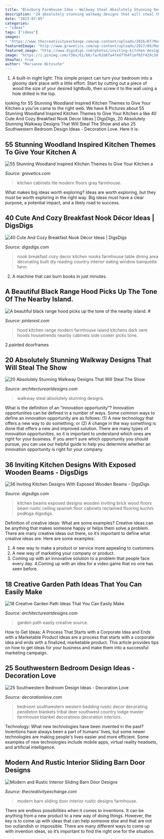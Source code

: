 ```yaml
---
title: "Bloxburg Farmhouse Idea ~ Walkway Steal Absolutely Stunning Designs"
description: "20 absolutely stunning walkway designs that will steal the show"
date: "2023-07-05"
categories:
- "ideas"
tags: ["ideas"]
images:
- "https://www.thecreativityexchange.com/wp-content/uploads/2016/07/Modern-Farmhouse-design.-.jpg"
featuredImage: "http://www.gravetics.com/wp-content/uploads/2017/09/Modern-Farmhouse-Kitchen.-Gray-tile-floors-white-cabinets..jpg"
featured_image: "http://www.digsdigs.com/photos/inviting-kitchen-designs-with-exposed-wooden-beams-19-554x831.jpg"
image: "https://i.pinimg.com/736x/61/b6/fa/61b6fa4fed77b4f1ef65f429c3df987b.jpg"
ShowToc: true
author: "Marianne Nitzsche"
---
```



1. A built-in night light: This simple project can turn your bedroom into a gloomy dark place with a little effort. Start by cutting out a piece of wood the size of your desired lightbulb, then screw it to the wall using a hole drilled in the top.

	

		
looking for 55 Stunning Woodland Inspired Kitchen Themes to Give Your Kitchen a you've came to the right web. We have 8 Pictures about 55 Stunning Woodland Inspired Kitchen Themes to Give Your Kitchen a like 40 Cute And Cozy Breakfast Nook Décor Ideas | DigsDigs, 20 Absolutely Stunning Walkway Designs That Will Steal The Show and also 25 Southwestern Bedroom Design Ideas - Decoration Love. Here it is:
		
    
## 55 Stunning Woodland Inspired Kitchen Themes To Give Your Kitchen A

<img loading=lazy src="http://www.gravetics.com/wp-content/uploads/2017/09/Modern-Farmhouse-Kitchen.-Gray-tile-floors-white-cabinets..jpg" onerror="this.onerror=null;this.src='https://tse3.mm.bing.net/th?id=OIP.T3eeW0y5eLou0ha9V-oL1wHaLH&amp;pid=15.1';" alt="55 Stunning Woodland Inspired Kitchen Themes to Give Your Kitchen a">

_Source: gravetics.com_

>kitchen cabinets tile modern floors gray farmhouse. 

	

What makes big ideas worth exploring?
Ideas are worth exploring, but they must be worth exploring in the right way. Big ideas must have a clear purpose, a potential impact, and a likely road to success.

    
## 40 Cute And Cozy Breakfast Nook Décor Ideas | DigsDigs

<img loading=lazy src="http://www.digsdigs.com/photos/cute-and-cozy-breakfast-nook-decor-ideas-37.jpg" onerror="this.onerror=null;this.src='https://tse1.mm.bing.net/th?id=OIP.wylAc8EBbD1xREZx_ZifTAHaJ3&amp;pid=15.1';" alt="40 Cute And Cozy Breakfast Nook Décor Ideas | DigsDigs">

_Source: digsdigs.com_

>nook breakfast cozy decor kitchen nooks farmhouse table dining area decorating built diy reading country interior eating window banquette farm. 

	

2. A machine that can burn books in just minutes.

    
## A Beautiful Black Range Hood Picks Up The Tone Of The Nearby Island. #

<img loading=lazy src="https://i.pinimg.com/736x/61/b6/fa/61b6fa4fed77b4f1ef65f429c3df987b.jpg" onerror="this.onerror=null;this.src='https://tse3.mm.bing.net/th?id=OIP.lKsRrmMD9K_AeQRocURf-wHaLH&amp;pid=15.1';" alt="A beautiful black range hood picks up the tone of the nearby island. #">

_Source: pinterest.com_

>hood kitchen range modern farmhouse island kitchens dark vent hoods housetrends nearby cabinets side cooker picks tone. 

	

2.painted doorframes

    
## 20 Absolutely Stunning Walkway Designs That Will Steal The Show

<img loading=lazy src="https://www.architectureartdesigns.com/wp-content/uploads/2017/02/3-16.jpg" onerror="this.onerror=null;this.src='https://tse2.mm.bing.net/th?id=OIP.Nb02vCK-EQahhhqDFv2hiAHaJ_&amp;pid=15.1';" alt="20 Absolutely Stunning Walkway Designs That Will Steal The Show">

_Source: architectureartdesigns.com_

>walkway steal absolutely stunning designs. 

	

What is the definition of an “innovation opportunity”?
Innovation opportunities can be defined in a number of ways. Some common ways to define an innovation opportunity are as follows: (1) A new technology that offers a new way to do something, or (2) A change in the way something is done that offers a new and improved solution. 
There are many types of innovation opportunities, so it is important to understand which ones are right for your business. If you aren’t sure which opportunity you should pursue, you can use our helpful guide to help you determine whether an innovation opportunity is right for your company.

    
## 36 Inviting Kitchen Designs With Exposed Wooden Beams - DigsDigs

<img loading=lazy src="http://www.digsdigs.com/photos/inviting-kitchen-designs-with-exposed-wooden-beams-19-554x831.jpg" onerror="this.onerror=null;this.src='https://tse2.mm.bing.net/th?id=OIP.IeRTgXdAsgNmnqP5c16k9gHaLH&amp;pid=15.1';" alt="36 Inviting Kitchen Designs With Exposed Wooden Beams - DigsDigs">

_Source: digsdigs.com_

>kitchen beams exposed designs wooden inviting brick wood floors beam rustic ceiling spanish floor cabinets reclaimed flooring kuchni podłoga digsdigs. 

	

Definition of creative ideas: What are some examples?
Creative ideas can be anything that makes someone happy or helps them solve a problem. There are many creative ideas out there, so it’s important to define what creative ideas are. Here are some examples:
1. A new way to make a product or service more appealing to customers.
2. A new way of marketing your company or product.
3. Coming up with an innovative solution to a problem that people face every day.
4.Coming up with an idea for a video game that no one has seen before.

    
## 18 Creative Garden Path Ideas That You Can Easily Make

<img loading=lazy src="https://www.architectureartdesigns.com/wp-content/uploads/2016/05/2-25.jpg" onerror="this.onerror=null;this.src='https://tse2.mm.bing.net/th?id=OIP.JMA0TBiPiulqPVyS75_rawHaLI&amp;pid=15.1';" alt="18 Creative Garden Path Ideas That You Can Easily Make">

_Source: architectureartdesigns.com_

>garden path easily creative source. 

	

How to Get Ideas: A Process That Starts with a Corporate Idea and Ends with a Marketable Product
Ideas are a process that starts with a corporate idea and ends with a finalized, marketable product. This article provides tips on how to get ideas for your business and make them into a successful marketing campaign.

    
## 25 Southwestern Bedroom Design Ideas - Decoration Love

<img loading=lazy src="http://www.decorationlove.com/wp-content/uploads/2016/04/Deer-Southwestern-Bedroom-Design.jpeg" onerror="this.onerror=null;this.src='https://tse1.mm.bing.net/th?id=OIP.U4jPyzSzgLumRN5s6jJMnAHaLH&amp;pid=15.1';" alt="25 Southwestern Bedroom Design Ideas - Decoration Love">

_Source: decorationlove.com_

>bedroom southwestern western bedding rustic decor decorating pendleton blankets tribal deer southwest country lodge master farmhouse blanket decorations decoration interiors. 

	

Technology: What new technologies have been invented in the past?
Inventions have always been a part of humans' lives, but some newer technologies are making people's lives easier and more efficient. Some examples of new technologies include mobile apps, virtual reality headsets, and artificial intelligence.

    
## Modern And Rustic Interior Sliding Barn Door Designs

<img loading=lazy src="https://www.thecreativityexchange.com/wp-content/uploads/2016/07/Modern-Farmhouse-design.-.jpg" onerror="this.onerror=null;this.src='https://tse2.mm.bing.net/th?id=OIP.cfkAPV6qRfqe91Y3nVJJswHaLH&amp;pid=15.1';" alt="Modern and Rustic Interior Sliding Barn Door Designs">

_Source: thecreativityexchange.com_

>modern barn sliding door interior rustic designs farmhouse. 

	

There are endless possibilities when it comes to inventions. It can be anything from a new product to a new way of doing things. However, the key is to come up with ideas that can help someone else and that are not too outlandish or impossible. There are many different ways to come up with invention ideas, so it’s important to find the right one for the situation.

